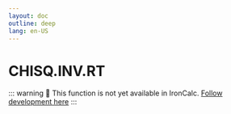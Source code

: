 ```yaml
---
layout: doc
outline: deep
lang: en-US
---
```


# CHISQ.INV.RT

::: warning
🚧 This function is not yet available in IronCalc.
[Follow development here](https://github.com/ironcalc/IronCalc/labels/Functions)
:::